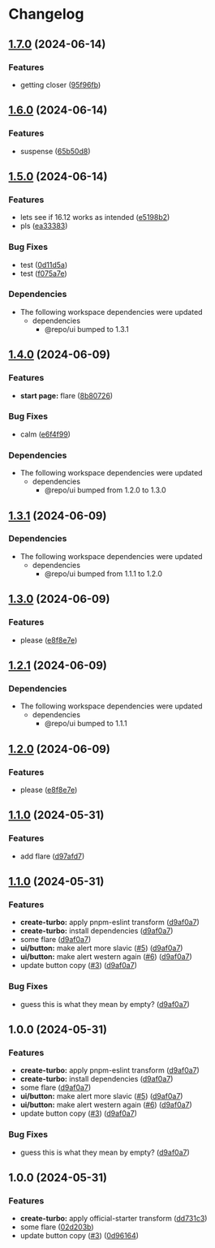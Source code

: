 # Changelog

## [1.7.0](https://github.com/axeen/release-please-test/compare/web-v1.6.0...web-v1.7.0) (2024-06-14)


### Features

* getting closer ([95f96fb](https://github.com/axeen/release-please-test/commit/95f96fb74242d10c207488c4b9417fbba496f089))

## [1.6.0](https://github.com/axeen/release-please-test/compare/web-v1.5.0...web-v1.6.0) (2024-06-14)


### Features

* suspense ([65b50d8](https://github.com/axeen/release-please-test/commit/65b50d84486434761d721c753cb6a305d99c8291))

## [1.5.0](https://github.com/axeen/release-please-test/compare/web-v1.4.0...web-v1.5.0) (2024-06-14)


### Features

* lets see if 16.12 works as intended ([e5198b2](https://github.com/axeen/release-please-test/commit/e5198b28b1f2c48e1b2cde7ec1ff8144f51d4e6a))
* pls ([ea33383](https://github.com/axeen/release-please-test/commit/ea3338361cc6f46ce4af7db6d529bd87532e1d5d))


### Bug Fixes

* test ([0d11d5a](https://github.com/axeen/release-please-test/commit/0d11d5a65929af5b895a6987f5bf367e304387c9))
* test ([f075a7e](https://github.com/axeen/release-please-test/commit/f075a7ebb340b66036a67858df4589129592dfaf))


### Dependencies

* The following workspace dependencies were updated
  * dependencies
    * @repo/ui bumped to 1.3.1

## [1.4.0](https://github.com/axeen/release-please-test/compare/web-v1.3.1...web-v1.4.0) (2024-06-09)


### Features

* **start page:** flare ([8b80726](https://github.com/axeen/release-please-test/commit/8b807269e44466806da10ae4e2feca7f2b87c5c9))


### Bug Fixes

* calm ([e6f4f99](https://github.com/axeen/release-please-test/commit/e6f4f992a8b865505ecf372d3608129ee39be73f))


### Dependencies

* The following workspace dependencies were updated
  * dependencies
    * @repo/ui bumped from 1.2.0 to 1.3.0

## [1.3.1](https://github.com/axeen/release-please-test/compare/web-v1.3.0...web-v1.3.1) (2024-06-09)


### Dependencies

* The following workspace dependencies were updated
  * dependencies
    * @repo/ui bumped from 1.1.1 to 1.2.0

## [1.3.0](https://github.com/axeen/release-please-test/compare/web-v1.2.1...web-v1.3.0) (2024-06-09)


### Features

* please ([e8f8e7e](https://github.com/axeen/release-please-test/commit/e8f8e7e23054ba0675312af86f374e088084a52a))

## [1.2.1](https://github.com/axeen/release-please-test/compare/web-v1.2.0...web-v1.2.1) (2024-06-09)


### Dependencies

* The following workspace dependencies were updated
  * dependencies
    * @repo/ui bumped to 1.1.1

## [1.2.0](https://github.com/axeen/release-please-test/compare/web-v1.1.0...web-v1.2.0) (2024-06-09)


### Features

* please ([e8f8e7e](https://github.com/axeen/release-please-test/commit/e8f8e7e23054ba0675312af86f374e088084a52a))

## [1.1.0](https://github.com/axeen/release-please-test/compare/web-v1.0.0...web-v1.1.0) (2024-05-31)


### Features

* add flare ([d97afd7](https://github.com/axeen/release-please-test/commit/d97afd7d290e0be69deb1035221d5521070612a8))

## [1.1.0](https://github.com/axeen/release-please-test/compare/web-v1.0.0...web-v1.1.0) (2024-05-31)


### Features

* **create-turbo:** apply pnpm-eslint transform ([d9af0a7](https://github.com/axeen/release-please-test/commit/d9af0a76359eed54a1649e3e7f2fd256df9728cc))
* **create-turbo:** install dependencies ([d9af0a7](https://github.com/axeen/release-please-test/commit/d9af0a76359eed54a1649e3e7f2fd256df9728cc))
* some flare ([d9af0a7](https://github.com/axeen/release-please-test/commit/d9af0a76359eed54a1649e3e7f2fd256df9728cc))
* **ui/button:** make alert more slavic ([#5](https://github.com/axeen/release-please-test/issues/5)) ([d9af0a7](https://github.com/axeen/release-please-test/commit/d9af0a76359eed54a1649e3e7f2fd256df9728cc))
* **ui/button:** make alert western again ([#6](https://github.com/axeen/release-please-test/issues/6)) ([d9af0a7](https://github.com/axeen/release-please-test/commit/d9af0a76359eed54a1649e3e7f2fd256df9728cc))
* update button copy ([#3](https://github.com/axeen/release-please-test/issues/3)) ([d9af0a7](https://github.com/axeen/release-please-test/commit/d9af0a76359eed54a1649e3e7f2fd256df9728cc))


### Bug Fixes

* guess this is what they mean by empty? ([d9af0a7](https://github.com/axeen/release-please-test/commit/d9af0a76359eed54a1649e3e7f2fd256df9728cc))

## 1.0.0 (2024-05-31)


### Features

* **create-turbo:** apply pnpm-eslint transform ([d9af0a7](https://github.com/axeen/release-please-test/commit/d9af0a76359eed54a1649e3e7f2fd256df9728cc))
* **create-turbo:** install dependencies ([d9af0a7](https://github.com/axeen/release-please-test/commit/d9af0a76359eed54a1649e3e7f2fd256df9728cc))
* some flare ([d9af0a7](https://github.com/axeen/release-please-test/commit/d9af0a76359eed54a1649e3e7f2fd256df9728cc))
* **ui/button:** make alert more slavic ([#5](https://github.com/axeen/release-please-test/issues/5)) ([d9af0a7](https://github.com/axeen/release-please-test/commit/d9af0a76359eed54a1649e3e7f2fd256df9728cc))
* **ui/button:** make alert western again ([#6](https://github.com/axeen/release-please-test/issues/6)) ([d9af0a7](https://github.com/axeen/release-please-test/commit/d9af0a76359eed54a1649e3e7f2fd256df9728cc))
* update button copy ([#3](https://github.com/axeen/release-please-test/issues/3)) ([d9af0a7](https://github.com/axeen/release-please-test/commit/d9af0a76359eed54a1649e3e7f2fd256df9728cc))


### Bug Fixes

* guess this is what they mean by empty? ([d9af0a7](https://github.com/axeen/release-please-test/commit/d9af0a76359eed54a1649e3e7f2fd256df9728cc))

## 1.0.0 (2024-05-31)


### Features

* **create-turbo:** apply official-starter transform ([dd731c3](https://github.com/axeen/release-please-test/commit/dd731c3c11c30de7a68ec0e5a003d94434172920))
* some flare ([02d203b](https://github.com/axeen/release-please-test/commit/02d203b822b1c57ee40b3f353be6ae52d8e50d3e))
* update button copy ([#3](https://github.com/axeen/release-please-test/issues/3)) ([0d96164](https://github.com/axeen/release-please-test/commit/0d9616428decde8da7794c609e5fe4e19c259713))
